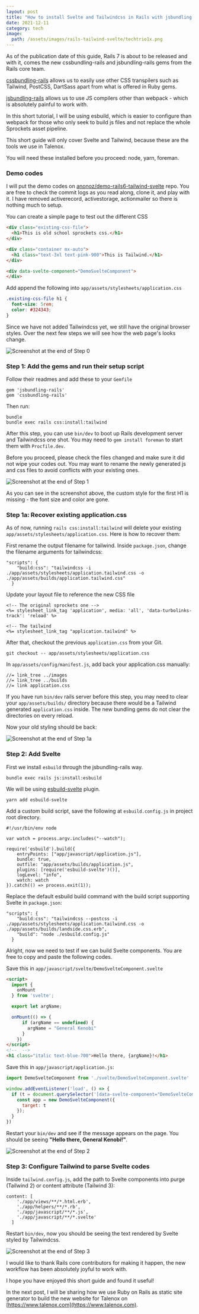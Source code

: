 ```yaml
---
layout: post
title: "How to install Svelte and Tailwindcss in Rails with jsbundling and cssbundling"
date: 2021-12-11
category: tech
image:
  path: /assets/images/rails-tailwind-svelte/techtrio1x.png
---
```


As of the publication date of this guide, Rails 7 is about to be released and with it, comes the new cssbundling-rails and jsbundling-rails gems from the Rails core team.

[cssbundling-rails](https://github.com/rails/cssbundling-rails) allows us to easily use other CSS transpilers such as Tailwind, PostCSS, DartSass apart from what is offered in Ruby gems.

[jsbundling-rails](https://github.com/rails/jsbundling-rails) allows us to use JS compilers other than webpack - which is absolutely painful to work with. 

In this short tutorial, I will be using esbuild, which is easier to configure than webpack for those who only seek to build js files and not replace the whole Sprockets asset pipeline.

This short guide will only cover Svelte and Tailwind, because these are the tools we use in Talenox.

You will need these installed before you proceed: node, yarn, foreman.

### Demo codes

I will put the demo codes on [anonoz/demo-rails6-tailwind-svelte](https://github.com/anonoz/demo-rails6-tailwind-svelte/commits/main) repo. You are free to check the commit logs as you read along, clone it, and play with it. I have removed activerecord, activestorage, actionmailer so there is nothing much to setup.

You can create a simple page to test out the different CSS

```html
<div class="existing-css-file">
  <h1>This is old school sprockets css.</h1>
</div>

<div class="container mx-auto">
  <h1 class="text-3xl text-pink-900">This is Tailwind.</h1>
</div>

<div data-svelte-component="DemoSvelteComponent">
</div>
```

Add append the following into `app/assets/stylesheets/application.css` 

```css
.existing-css-file h1 {
  font-size: 5rem;
  color: #324343;
}
```

Since we have not added Tailwindcss yet, we still have the original browser styles. Over the next few steps we will see how the web page's looks change.

![Screenshot at the end of Step 0](/assets/images/rails-tailwind-svelte/step0.png)

### Step 1: Add the gems and run their setup script

Follow their readmes and add these to your `Gemfile`

```
gem 'jsbundling-rails'
gem 'cssbundling-rails'
```

Then run:

```
bundle
bundle exec rails css:install:tailwind
```

After this step, you can use `bin/dev` to boot up Rails development server and Tailwindcss one shot. You may need to `gem install foreman` to start them with `Procfile.dev`.

Before you proceed, please check the files changed and make sure it did not wipe your codes out. You may want to rename the newly generated js and css files to avoid conflicts with your existing ones.

![Screenshot at the end of Step 1](/assets/images/rails-tailwind-svelte/step1.png)

As you can see in the screenshot above, the custom style for the first H1 is missing - the font size and color are gone.

### Step 1a: Recover existing application.css

As of now, running `rails css:install:tailwind` will delete your existing `app/assets/stylesheets/application.css`. Here is how to recover them:

First rename the output filename for tailwind. Inside `package.json`, change the filename arguments for tailwindcss:

```
"scripts": {
    "build:css": "tailwindcss -i ./app/assets/stylesheets/application.tailwind.css -o ./app/assets/builds/application.tailwind.css"
  }
```

Update your layout file to reference the new CSS file

```
<!-- The original sprockets one -->
<%= stylesheet_link_tag 'application', media: 'all', 'data-turbolinks-track': 'reload' %>
    
<!-- The tailwind 
<%= stylesheet_link_tag "application.tailwind" %>
```

After that, checkout the previous `application.css` from your Git.

```
git checkout -- app/assets/stylesheets/application.css
```

In `app/assets/config/manifest.js`, add back your application.css manually:

```
//= link_tree ../images
//= link_tree ../builds
//= link application.css
```

If you have run `bin/dev` rails server before this step, you may need to clear your `app/assets/builds/` directory because there would be a Tailwind generated `application.css` inside. The new bundling gems do not clear the directories on every reload.

Now your old styling should be back:

![Screenshot at the end of Step 1a](/assets/images/rails-tailwind-svelte/step1a.png)

### Step 2: Add Svelte

First we install `esbuild` through the jsbundling-rails way.

```
bundle exec rails js:install:esbuild
```

We will be using [esbuild-svelte](https://github.com/EMH333/esbuild-svelte) plugin.

```
yarn add esbuild-svelte
```

Add a custom build script, save the following at `esbuild.config.js` in project root directory.

```
#!/usr/bin/env node

var watch = process.argv.includes("--watch");

require('esbuild').build({
    entryPoints: ["app/javascript/application.js"],
    bundle: true,
    outfile: "app/assets/builds/application.js",
    plugins: [require('esbuild-svelte')()],
    logLevel: "info",
    watch: watch
}).catch(() => process.exit(1));
```

Replace the default esbuild build command with the build script supporting Svelte in `package.json`:

```
"scripts": {
    "build:css": "tailwindcss --postcss -i ./app/assets/stylesheets/application.tailwind.css -o ./app/assets/builds/landside.css.erb",
    "build": "node ./esbuild.config.js"
  }
```

Alright, now we need to test if we can build Svelte components. You are free to copy and paste the following codes.

Save this in `app/javascript/svelte/DemoSvelteComponent.svelte`

```html
<script>
  import {
    onMount
  } from 'svelte';

  export let argName;

  onMount(() => {
      if (argName == undefined) {
        argName = "General Kenobi"
      }
    })
</script>
<!--  -->
<h1 class="italic text-blue-700">Hello there, {argName}!</h1>
```

Save this in `app/javascript/application.js`:

```js
import DemoSvelteComponent from './svelte/DemoSvelteComponent.svelte'

window.addEventListener('load', () => {
  if (t = document.querySelector('[data-svelte-component="DemoSvelteComponent"]')) {
    const app = new DemoSvelteComponent({
      target: t
    });
  }
})
```

Restart your `bin/dev` and see if the message appears on the page. You should be seeing **"Hello there, General Kenobi!"**.

![Screenshot at the end of Step 2](/assets/images/rails-tailwind-svelte/step2.png)

### Step 3: Configure Tailwind to parse Svelte codes

Inside `tailwind.config.js`, add the path to Svelte components into purge (Tailwind 2) or content attribute (Tailwind 3):

```
content: [
    './app/views/**/*.html.erb',
    './app/helpers/**/*.rb',
    './app/javascript/**/*.js',
    './app/javascript/**/*.svelte'
  ]
```

Restart `bin/dev`, now you should be seeing the text rendered by Svelte styled by Tailwindcss.

![Screenshot at the end of Step 3](/assets/images/rails-tailwind-svelte/step3.png)

I would like to thank Rails core contributors for making it happen, the new workflow has been absolutely joyful to work with.

I hope you have enjoyed this short guide and found it useful! 

In the next post, I will be sharing how we use Ruby on Rails as static site generator to build the new website for Talenox on [https://www.talenox.com](https://www.talenox.com).
